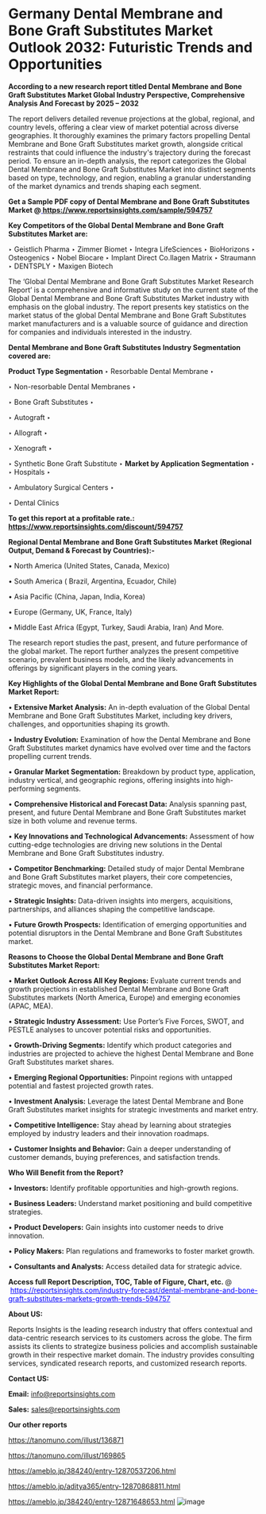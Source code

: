 # Germany Dental Membrane and Bone Graft Substitutes Market Outlook 2032: Futuristic Trends and Opportunities

<strong>According to a new research report titled Dental Membrane and Bone Graft Substitutes Market Global Industry Perspective, Comprehensive Analysis And Forecast by 2025 – 2032</strong>

The report delivers detailed revenue projections at the global, regional, and country levels, offering a clear view of market potential across diverse geographies. It thoroughly examines the primary factors propelling Dental Membrane and Bone Graft Substitutes market growth, alongside critical restraints that could influence the industry's trajectory during the forecast period. To ensure an in-depth analysis, the report categorizes the Global Dental Membrane and Bone Graft Substitutes Market into distinct segments based on type, technology, and region, enabling a granular understanding of the market dynamics and trends shaping each segment.

<strong>Get a Sample PDF copy of Dental Membrane and Bone Graft Substitutes Market </strong><strong>@<a href=https://www.reportsinsights.com/sample/594757 style=color:#0000ff;> https://www.reportsinsights.com/sample/594757</a></strong></font>

<strong>Key Competitors of the Global Dental Membrane and Bone Graft Substitutes Market are:</strong>

‣ Geistlich Pharma
‣ Zimmer Biomet
‣ Integra LifeSciences
‣ BioHorizons
‣ Osteogenics
‣ Nobel Biocare
‣ Implant Direct Co.llagen Matrix
‣ Straumann
‣ DENTSPLY
‣ Maxigen Biotech

The ‘Global Dental Membrane and Bone Graft Substitutes Market Research Report’ is a comprehensive and informative study on the current state of the Global Dental Membrane and Bone Graft Substitutes Market industry with emphasis on the global industry. The report presents key statistics on the market status of the global Dental Membrane and Bone Graft Substitutes market manufacturers and is a valuable source of guidance and direction for companies and individuals interested in the industry.

<strong>Dental Membrane and Bone Graft Substitutes Industry Segmentation covered are:</strong>

<strong>Product Type Segmentation</strong>
‣
Resorbable Dental Membrane
‣ 

‣ Non-resorbable Dental Membranes
‣ 

‣ Bone Graft Substitutes
‣ 

‣ Autograft
‣ 

‣ Allograft
‣ 

‣ Xenograft
‣ 

‣ Synthetic Bone Graft Substitute
‣ 
<strong>Market by Application Segmentation</strong>
‣
‣  Hospitals
‣ 

‣ Ambulatory Surgical Centers
‣ 

‣ Dental Clinics

<strong>To get this report at a profitable rate.: <a href=https://www.reportsinsights.com/discount/594757 style=color:#0000ff;>https://www.reportsinsights.com/discount/594757</a></strong></font>

<strong>Regional Dental Membrane and Bone Graft Substitutes Market (Regional Output, Demand &amp; Forecast by Countries):-</strong>

• North America (United States, Canada, Mexico)

• South America ( Brazil, Argentina, Ecuador, Chile)

• Asia Pacific (China, Japan, India, Korea)

• Europe (Germany, UK, France, Italy)

• Middle East Africa (Egypt, Turkey, Saudi Arabia, Iran) And More.

The research report studies the past, present, and future performance of the global market. The report further analyzes the present competitive scenario, prevalent business models, and the likely advancements in offerings by significant players in the coming years.

<strong>Key Highlights of the Global Dental Membrane and Bone Graft Substitutes Market Report:</strong>

• <strong>Extensive Market Analysis:</strong> An in-depth evaluation of the Global Dental Membrane and Bone Graft Substitutes Market, including key drivers, challenges, and opportunities shaping its growth.

• <strong>Industry Evolution:</strong> Examination of how the Dental Membrane and Bone Graft Substitutes market dynamics have evolved over time and the factors propelling current trends.

• <strong>Granular Market Segmentation:</strong> Breakdown by product type, application, industry vertical, and geographic regions, offering insights into high-performing segments.

• <strong>Comprehensive Historical and Forecast Data:</strong> Analysis spanning past, present, and future Dental Membrane and Bone Graft Substitutes market size in both volume and revenue terms.

• <strong>Key Innovations and Technological Advancements:</strong> Assessment of how cutting-edge technologies are driving new solutions in the Dental Membrane and Bone Graft Substitutes industry.

• <strong>Competitor Benchmarking:</strong> Detailed study of major Dental Membrane and Bone Graft Substitutes market players, their core competencies, strategic moves, and financial performance.

• <strong>Strategic Insights:</strong> Data-driven insights into mergers, acquisitions, partnerships, and alliances shaping the competitive landscape.

• <strong>Future Growth Prospects:</strong> Identification of emerging opportunities and potential disruptors in the Dental Membrane and Bone Graft Substitutes market.

<strong>Reasons to Choose the Global Dental Membrane and Bone Graft Substitutes Market Report:</strong>

• <strong>Market Outlook Across All Key Regions:</strong> Evaluate current trends and growth projections in established Dental Membrane and Bone Graft Substitutes markets (North America, Europe) and emerging economies (APAC, MEA).

• <strong>Strategic Industry Assessment:</strong> Use Porter’s Five Forces, SWOT, and PESTLE analyses to uncover potential risks and opportunities.

• <strong>Growth-Driving Segments:</strong> Identify which product categories and industries are projected to achieve the highest Dental Membrane and Bone Graft Substitutes market shares.

• <strong>Emerging Regional Opportunities:</strong> Pinpoint regions with untapped potential and fastest projected growth rates.

• <strong>Investment Analysis:</strong> Leverage the latest Dental Membrane and Bone Graft Substitutes market insights for strategic investments and market entry.

• <strong>Competitive Intelligence:</strong> Stay ahead by learning about strategies employed by industry leaders and their innovation roadmaps.

• <strong>Customer Insights and Behavior:</strong> Gain a deeper understanding of customer demands, buying preferences, and satisfaction trends.

<strong>Who Will Benefit from the Report?</strong>

• <strong>Investors:</strong> Identify profitable opportunities and high-growth regions.

• <strong>Business Leaders:</strong> Understand market positioning and build competitive strategies.

• <strong>Product Developers:</strong> Gain insights into customer needs to drive innovation.

• <strong>Policy Makers:</strong> Plan regulations and frameworks to foster market growth.

• <strong>Consultants and Analysts:</strong> Access detailed data for strategic advice.
</ul>
<strong>Access full Report Description, TOC, Table of Figure, Chart, etc. </strong>@  <a href=https://reportsinsights.com/industry-forecast/dental-membrane-and-bone-graft-substitutes-markets-growth-trends-594757 style=color:#0000ff;>https://reportsinsights.com/industry-forecast/dental-membrane-and-bone-graft-substitutes-markets-growth-trends-594757</a></font>

<strong><strong>About US</strong>:</strong>

Reports Insights is the leading research industry that offers contextual and data-centric research services to its customers across the globe. The firm assists its clients to strategize business policies and accomplish sustainable growth in their respective market domain. The industry provides consulting services, syndicated research reports, and customized research reports.

<strong>Contact US:</strong>

<p class=""""><b>Email:</b> <a href=mailto:info@reportsinsights.com>info@reportsinsights.com</a></p>
<p class=""""><b>Sales:</b> <a href=mailto:sales@reportsinsights.com>sales@reportsinsights.com</a></p>

<strong>Our other reports</strong>

<a href=https://tanomuno.com/illust/136871>https://tanomuno.com/illust/136871</a>

<a href=https://tanomuno.com/illust/169865>https://tanomuno.com/illust/169865</a>

<a href=https://ameblo.jp/384240/entry-12870537206.html>https://ameblo.jp/384240/entry-12870537206.html</a>

<a href=https://ameblo.jp/aditya365/entry-12870868811.html>https://ameblo.jp/aditya365/entry-12870868811.html</a>

<a href=https://ameblo.jp/384240/entry-12871648653.html>https://ameblo.jp/384240/entry-12871648653.html</a>
![image](https://github.com/user-attachments/assets/d1008e73-b6dd-4684-8ca8-49992cb39349)
